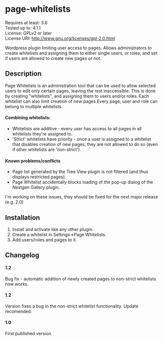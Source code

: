 # page-whitelists

Requires at least: 3.6  
Tested up to: 4.1.1  
License: GPLv2 or later  
License URI: http://www.gnu.org/licenses/gpl-2.0.html  


Wordpress plugin limiting user access to pages. Allows administrators to create whitelists and assigning them to either single users, or roles, and set if users are allowed to create new pages or not.

## Description

Page Whitelists is an administration tool that can be used to allow selected users to edit only certain pages, leaving the rest inaccessible. This is done by creating "whitelists", and assigning them to users and/or roles. Each whitelist can also limit creation of new pages.Every page, user and role can belong to multiple whitelists. 

#### Combining whitelists:
* Whitelists are additive - every user has access to all pages in all whitelists they're assigned to.
* 'Strict' whitelists have priority - once a user is assigned to a whitelist that disables creation of new pages, they are not allowed to do so (even if other whitelists are 'non-strict').

#### Known problems/conflicts

* Page list generated by the Tree View plugin is not filtered (and thus displays restricted pages).
* Page Whitelist accidentally blocks loading of the pop-up dialog of the Nextgen Gallery plugin.

I'm working on these issues, they should be fixed for the next major release (e.g. 2.0)

## Installation

1. Install and activate like any other plugin. 
1. Create a whitelist in Settings->Page Whitelists.
1. Add users/roles and pages to it. 

## Changelog

#### 1.2
Bug fix - automatic addition of newly created pages to non-strict whitelists now works.

#### 1.2 
Version fixes a bug in the non-strict whitelist functionality. Update recomended.

#### 1.0
First published version.
